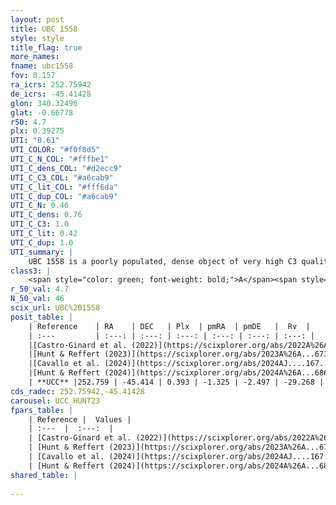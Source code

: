 ```yaml
---
layout: post
title: UBC 1558
style: style
title_flag: true
more_names: 
fname: ubc1558
fov: 0.157
ra_icrs: 252.75942
de_icrs: -45.41428
glon: 340.32496
glat: -0.66778
r50: 4.7
plx: 0.39275
UTI: "0.61"
UTI_COLOR: "#f0f8d5"
UTI_C_N_COL: "#fffbe1"
UTI_C_dens_COL: "#d2ecc9"
UTI_C_C3_COL: "#a6cab9"
UTI_C_lit_COL: "#fff6da"
UTI_C_dup_COL: "#a6cab9"
UTI_C_N: 0.46
UTI_C_dens: 0.76
UTI_C_C3: 1.0
UTI_C_lit: 0.42
UTI_C_dup: 1.0
UTI_summary: |
    UBC 1558 is a poorly populated, dense object of very high C3 quality. It was recently reported in the literature.
class3: |
    <span style="color: green; font-weight: bold;">A</span><span style="color: green; font-weight: bold;">A</span>
r_50_val: 4.7
N_50_val: 46
scix_url: UBC%201558
posit_table: |
    | Reference    | RA    | DEC   | Plx  | pmRA  | pmDE   |  Rv  |
    | :---         | :---: | :---: | :---: | :---: | :---: | :---: |
    |[Castro-Ginard et al. (2022)](https://scixplorer.org/abs/2022A%26A...661A.118C) | 252.78 | -45.41 | 0.38 | -1.32 | -2.51 | -- |
    |[Hunt & Reffert (2023)](https://scixplorer.org/abs/2023A%26A...673A.114H) | 252.706 | -45.414 | 0.394 | -1.319 | -2.503 | -23.085 |
    |[Cavallo et al. (2024)](https://scixplorer.org/abs/2024AJ....167...12C) | 252.769 | -45.411 | 0.392 | -- | -- | -- |
    |[Hunt & Reffert (2024)](https://scixplorer.org/abs/2024A%26A...686A..42H) | 252.706 | -45.414 | 0.394 | -1.319 | -2.503 | -23.085 |
    | **UCC** |252.759 | -45.414 | 0.393 | -1.325 | -2.497 | -29.268 | 
cds_radec: 252.75942,-45.41428
carousel: UCC_HUNT23
fpars_table: |
    | Reference |  Values |
    | :---  |  :---:  |
    | [Castro-Ginard et al. (2022)](https://scixplorer.org/abs/2022A%26A...661A.118C) | `AV=2.773, Dist=3076, logAge=7.231` |
    | [Hunt & Reffert (2023)](https://scixplorer.org/abs/2023A%26A...673A.114H) | `AV50=3.24, diffAV50=2.416, MOD50=11.862, logAge50=7.313` |
    | [Cavallo et al. (2024)](https://scixplorer.org/abs/2024AJ....167...12C) | `AV50=2.77, dMod50=11.86, logAge50=8.05, [Fe/H]50=0.94` |
    | [Hunt & Reffert (2024)](https://scixplorer.org/abs/2024A%26A...686A..42H) | `MassJ=822.115` |
shared_table: |
    
---
```

